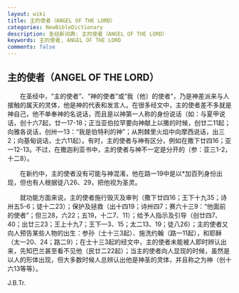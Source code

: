 ```yaml
---
layout: wiki
title: 主的使者（ANGEL OF THE LORD）
categories: NewBibleDictionary
description: 圣经新词典: 主的使者（ANGEL OF THE LORD）
keywords: 主的使者, ANGEL OF THE LORD
comments: false
---
```


## 主的使者（ANGEL OF THE LORD）

　　在圣经中，“主的使者”、“神的使者”或“我〔他〕的使者”，乃是神差派来与人接触的属天的灵体，他是神的代表和发言人。在很多经文中，主的使者差不多就是神自己，他不单奉神的名说话，而且是以神第一人称的身份说话（如：与夏甲说话，创十六7起，廿一17-18；正当亚伯拉罕要向神献上以撒的时候，创廿二11起；向雅各说话，创卅一13：“我是伯特利的神”；从荆棘里火焰中向摩西说话，出三2；向基甸说话，士六11起）。有时，主的使者与神有区分，例如在撒下廿四16；亚一12-13。不过，在撒迦利亚书中，主的使者与神不一定是分开的（参：亚三1-2，十二8）。

　　在新约中，主的使者没有可能与神混淆，他在路一19中是以*加百列身份出现，但也有人根据徒八26、29，把他视为圣灵。

　　就功能方面来说，主的使者施行毁灭及审判（撒下廿四16；王下十九35；诗卅五5-6；徒十二23）；保护及拯救（出十四19；诗卅四7；赛六十三9：“他面前的使者”；但三28，六22；五19，十二7、11）；给予人指示及引导（创廿四7、40；出廿三23；王上十九7；王下一3、15；太二13、19；徒八26）；主的使者又向人预告某些人物的出生：参孙（士十三3起）、施洗约翰（路一11起），和耶稣（太一20、24；路二9）；在士十三3起的经文中，主的使者未能被人即时辨认出来，先知巴兰甚至看不见他（民廿二22起）；当主的使者向人显现的时候，虽然是以人的形体出现，但大多数时候人总辨认出他是神圣的灵体，并且称之为神（创十六13等等）。

J.B.Tr.






